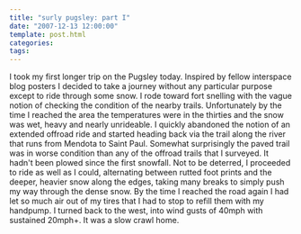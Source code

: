 ```yaml
---
title: "surly pugsley: part I"
date: "2007-12-13 12:00:00"
template: post.html
categories: 
tags: 
---
```


I took my first longer trip on the Pugsley today. Inspired by fellow interspace blog posters I decided to take a journey without any particular purpose except to ride through some snow. I rode toward fort snelling with the vague notion of checking the condition of the nearby trails. Unfortunately by the time I reached the area the temperatures were in the thirties and the snow was wet, heavy and nearly unrideable. I quickly abandoned the notion of an extended offroad ride and started heading back via the trail along the river that runs from Mendota to Saint Paul. Somewhat surprisingly the paved trail was in worse condition than any of the offroad trails that I surveyed. It hadn't been plowed since the first snowfall. Not to be deterred, I proceeded to ride as well as I could, alternating between rutted foot prints and the deeper, heavier snow along the edges, taking many breaks to simply push my way through the dense snow. By the time I reached the road again I had let so much air out of my tires that I had to stop to refill them with my handpump. I turned back to the west, into wind gusts of 40mph with sustained 20mph+. It was a slow crawl home.
